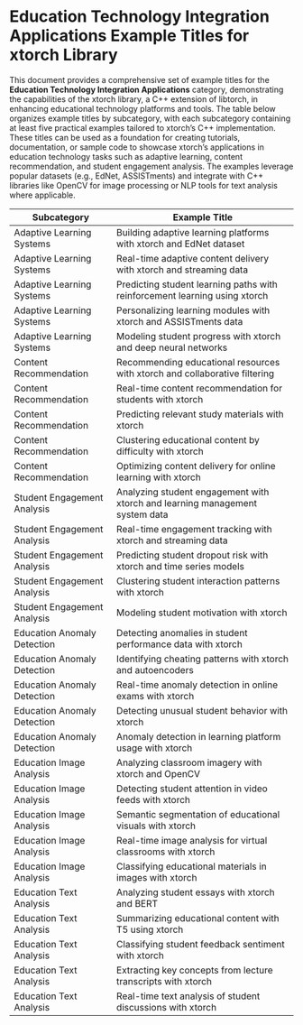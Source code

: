 # Education Technology Integration Applications Example Titles for xtorch Library

This document provides a comprehensive set of example titles for the **Education Technology Integration Applications** category, demonstrating the capabilities of the xtorch library, a C++ extension of libtorch, in enhancing educational technology platforms and tools. The table below organizes example titles by subcategory, with each subcategory containing at least five practical examples tailored to xtorch’s C++ implementation. These titles can be used as a foundation for creating tutorials, documentation, or sample code to showcase xtorch’s applications in education technology tasks such as adaptive learning, content recommendation, and student engagement analysis. The examples leverage popular datasets (e.g., EdNet, ASSISTments) and integrate with C++ libraries like OpenCV for image processing or NLP tools for text analysis where applicable.

| **Subcategory**                     | **Example Title**                                                                 |
|-------------------------------------|-----------------------------------------------------------------------------------|
| Adaptive Learning Systems          | Building adaptive learning platforms with xtorch and EdNet dataset                |
| Adaptive Learning Systems          | Real-time adaptive content delivery with xtorch and streaming data               |
| Adaptive Learning Systems          | Predicting student learning paths with reinforcement learning using xtorch        |
| Adaptive Learning Systems          | Personalizing learning modules with xtorch and ASSISTments data                   |
| Adaptive Learning Systems          | Modeling student progress with xtorch and deep neural networks                    |
| Content Recommendation             | Recommending educational resources with xtorch and collaborative filtering       |
| Content Recommendation             | Real-time content recommendation for students with xtorch                         |
| Content Recommendation             | Predicting relevant study materials with xtorch                                   |
| Content Recommendation             | Clustering educational content by difficulty with xtorch                          |
| Content Recommendation             | Optimizing content delivery for online learning with xtorch                       |
| Student Engagement Analysis        | Analyzing student engagement with xtorch and learning management system data      |
| Student Engagement Analysis        | Real-time engagement tracking with xtorch and streaming data                     |
| Student Engagement Analysis        | Predicting student dropout risk with xtorch and time series models                |
| Student Engagement Analysis        | Clustering student interaction patterns with xtorch                               |
| Student Engagement Analysis        | Modeling student motivation with xtorch                                           |
| Education Anomaly Detection        | Detecting anomalies in student performance data with xtorch                       |
| Education Anomaly Detection        | Identifying cheating patterns with xtorch and autoencoders                        |
| Education Anomaly Detection        | Real-time anomaly detection in online exams with xtorch                           |
| Education Anomaly Detection        | Detecting unusual student behavior with xtorch                                    |
| Education Anomaly Detection        | Anomaly detection in learning platform usage with xtorch                          |
| Education Image Analysis           | Analyzing classroom imagery with xtorch and OpenCV                                |
| Education Image Analysis           | Detecting student attention in video feeds with xtorch                            |
| Education Image Analysis           | Semantic segmentation of educational visuals with xtorch                          |
| Education Image Analysis           | Real-time image analysis for virtual classrooms with xtorch                       |
| Education Image Analysis           | Classifying educational materials in images with xtorch                           |
| Education Text Analysis            | Analyzing student essays with xtorch and BERT                                     |
| Education Text Analysis            | Summarizing educational content with T5 using xtorch                              |
| Education Text Analysis            | Classifying student feedback sentiment with xtorch                                |
| Education Text Analysis            | Extracting key concepts from lecture transcripts with xtorch                      |
| Education Text Analysis            | Real-time text analysis of student discussions with xtorch                        |